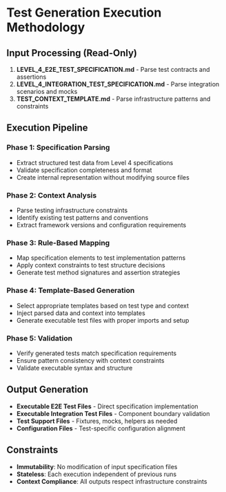 # Test Generation Execution Methodology

## Input Processing (Read-Only)
1. **LEVEL_4_E2E_TEST_SPECIFICATION.md** - Parse test contracts and assertions
2. **LEVEL_4_INTEGRATION_TEST_SPECIFICATION.md** - Parse integration scenarios and mocks
3. **TEST_CONTEXT_TEMPLATE.md** - Parse infrastructure patterns and constraints

## Execution Pipeline

### Phase 1: Specification Parsing
- Extract structured test data from Level 4 specifications
- Validate specification completeness and format
- Create internal representation without modifying source files

### Phase 2: Context Analysis  
- Parse testing infrastructure constraints
- Identify existing test patterns and conventions
- Extract framework versions and configuration requirements

### Phase 3: Rule-Based Mapping
- Map specification elements to test implementation patterns
- Apply context constraints to test structure decisions
- Generate test method signatures and assertion strategies

### Phase 4: Template-Based Generation
- Select appropriate templates based on test type and context
- Inject parsed data and context into templates
- Generate executable test files with proper imports and setup

### Phase 5: Validation
- Verify generated tests match specification requirements
- Ensure pattern consistency with context constraints
- Validate executable syntax and structure

## Output Generation
- **Executable E2E Test Files** - Direct specification implementation
- **Executable Integration Test Files** - Component boundary validation
- **Test Support Files** - Fixtures, mocks, helpers as needed
- **Configuration Files** - Test-specific configuration alignment

## Constraints
- **Immutability**: No modification of input specification files
- **Stateless**: Each execution independent of previous runs
- **Context Compliance**: All outputs respect infrastructure constraints